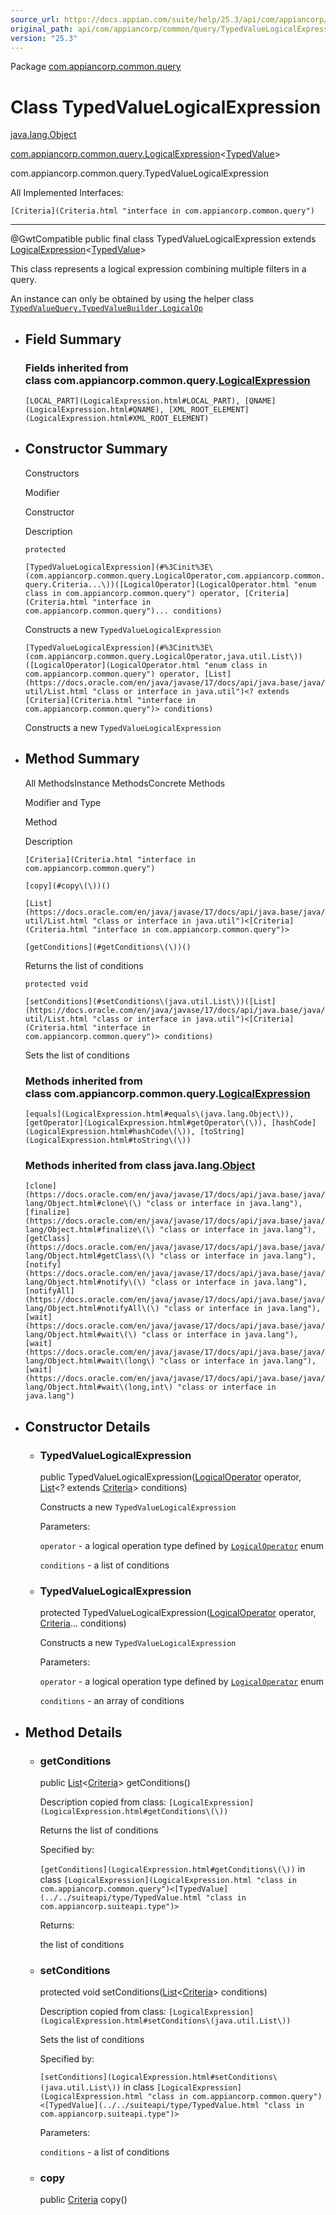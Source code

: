 ```yaml
---
source_url: https://docs.appian.com/suite/help/25.3/api/com/appiancorp/common/query/TypedValueLogicalExpression.html
original_path: api/com/appiancorp/common/query/TypedValueLogicalExpression.html
version: "25.3"
---
```


Package [com.appiancorp.common.query](package-summary.html)

# Class TypedValueLogicalExpression

[java.lang.Object](https://docs.oracle.com/en/java/javase/17/docs/api/java.base/java/lang/Object.html "class or interface in java.lang")

[com.appiancorp.common.query.LogicalExpression](LogicalExpression.html "class in com.appiancorp.common.query")<[TypedValue](../../suiteapi/type/TypedValue.html "class in com.appiancorp.suiteapi.type")\>

com.appiancorp.common.query.TypedValueLogicalExpression

All Implemented Interfaces:

`[Criteria](Criteria.html "interface in com.appiancorp.common.query")`

* * *

@GwtCompatible public final class TypedValueLogicalExpression extends [LogicalExpression](LogicalExpression.html "class in com.appiancorp.common.query")<[TypedValue](../../suiteapi/type/TypedValue.html "class in com.appiancorp.suiteapi.type")\>

This class represents a logical expression combining multiple filters in a query.

An instance can only be obtained by using the helper class [`TypedValueQuery.TypedValueBuilder.LogicalOp`](TypedValueQuery.TypedValueBuilder.LogicalOp.html "class in com.appiancorp.common.query")

-   ## Field Summary

    ### Fields inherited from class com.appiancorp.common.query.[LogicalExpression](LogicalExpression.html "class in com.appiancorp.common.query")

    `[LOCAL_PART](LogicalExpression.html#LOCAL_PART), [QNAME](LogicalExpression.html#QNAME), [XML_ROOT_ELEMENT](LogicalExpression.html#XML_ROOT_ELEMENT)`

-   ## Constructor Summary

    Constructors

    Modifier

    Constructor

    Description

    `protected`

    `[TypedValueLogicalExpression](#%3Cinit%3E\(com.appiancorp.common.query.LogicalOperator,com.appiancorp.common.query.Criteria...\))([LogicalOperator](LogicalOperator.html "enum class in com.appiancorp.common.query") operator, [Criteria](Criteria.html "interface in com.appiancorp.common.query")... conditions)`

    Constructs a new `TypedValueLogicalExpression`

    `[TypedValueLogicalExpression](#%3Cinit%3E\(com.appiancorp.common.query.LogicalOperator,java.util.List\))([LogicalOperator](LogicalOperator.html "enum class in com.appiancorp.common.query") operator, [List](https://docs.oracle.com/en/java/javase/17/docs/api/java.base/java/util/List.html "class or interface in java.util")<? extends [Criteria](Criteria.html "interface in com.appiancorp.common.query")> conditions)`

    Constructs a new `TypedValueLogicalExpression`

-   ## Method Summary

    All MethodsInstance MethodsConcrete Methods

    Modifier and Type

    Method

    Description

    `[Criteria](Criteria.html "interface in com.appiancorp.common.query")`

    `[copy](#copy\(\))()`

    `[List](https://docs.oracle.com/en/java/javase/17/docs/api/java.base/java/util/List.html "class or interface in java.util")<[Criteria](Criteria.html "interface in com.appiancorp.common.query")>`

    `[getConditions](#getConditions\(\))()`

    Returns the list of conditions

    `protected void`

    `[setConditions](#setConditions\(java.util.List\))([List](https://docs.oracle.com/en/java/javase/17/docs/api/java.base/java/util/List.html "class or interface in java.util")<[Criteria](Criteria.html "interface in com.appiancorp.common.query")> conditions)`

    Sets the list of conditions

    ### Methods inherited from class com.appiancorp.common.query.[LogicalExpression](LogicalExpression.html "class in com.appiancorp.common.query")

    `[equals](LogicalExpression.html#equals\(java.lang.Object\)), [getOperator](LogicalExpression.html#getOperator\(\)), [hashCode](LogicalExpression.html#hashCode\(\)), [toString](LogicalExpression.html#toString\(\))`

    ### Methods inherited from class java.lang.[Object](https://docs.oracle.com/en/java/javase/17/docs/api/java.base/java/lang/Object.html "class or interface in java.lang")

    `[clone](https://docs.oracle.com/en/java/javase/17/docs/api/java.base/java/lang/Object.html#clone\(\) "class or interface in java.lang"), [finalize](https://docs.oracle.com/en/java/javase/17/docs/api/java.base/java/lang/Object.html#finalize\(\) "class or interface in java.lang"), [getClass](https://docs.oracle.com/en/java/javase/17/docs/api/java.base/java/lang/Object.html#getClass\(\) "class or interface in java.lang"), [notify](https://docs.oracle.com/en/java/javase/17/docs/api/java.base/java/lang/Object.html#notify\(\) "class or interface in java.lang"), [notifyAll](https://docs.oracle.com/en/java/javase/17/docs/api/java.base/java/lang/Object.html#notifyAll\(\) "class or interface in java.lang"), [wait](https://docs.oracle.com/en/java/javase/17/docs/api/java.base/java/lang/Object.html#wait\(\) "class or interface in java.lang"), [wait](https://docs.oracle.com/en/java/javase/17/docs/api/java.base/java/lang/Object.html#wait\(long\) "class or interface in java.lang"), [wait](https://docs.oracle.com/en/java/javase/17/docs/api/java.base/java/lang/Object.html#wait\(long,int\) "class or interface in java.lang")`

-   ## Constructor Details

    -   ### TypedValueLogicalExpression

        public TypedValueLogicalExpression([LogicalOperator](LogicalOperator.html "enum class in com.appiancorp.common.query") operator, [List](https://docs.oracle.com/en/java/javase/17/docs/api/java.base/java/util/List.html "class or interface in java.util")<? extends [Criteria](Criteria.html "interface in com.appiancorp.common.query")\> conditions)

        Constructs a new `TypedValueLogicalExpression`

        Parameters:

        `operator` - a logical operation type defined by [`LogicalOperator`](LogicalOperator.html "enum class in com.appiancorp.common.query") enum

        `conditions` - a list of conditions

    -   ### TypedValueLogicalExpression

        protected TypedValueLogicalExpression([LogicalOperator](LogicalOperator.html "enum class in com.appiancorp.common.query") operator, [Criteria](Criteria.html "interface in com.appiancorp.common.query")... conditions)

        Constructs a new `TypedValueLogicalExpression`

        Parameters:

        `operator` - a logical operation type defined by [`LogicalOperator`](LogicalOperator.html "enum class in com.appiancorp.common.query") enum

        `conditions` - an array of conditions

-   ## Method Details

    -   ### getConditions

        public [List](https://docs.oracle.com/en/java/javase/17/docs/api/java.base/java/util/List.html "class or interface in java.util")<[Criteria](Criteria.html "interface in com.appiancorp.common.query")\> getConditions()

        Description copied from class: `[LogicalExpression](LogicalExpression.html#getConditions\(\))`

        Returns the list of conditions

        Specified by:

        `[getConditions](LogicalExpression.html#getConditions\(\))` in class `[LogicalExpression](LogicalExpression.html "class in com.appiancorp.common.query")<[TypedValue](../../suiteapi/type/TypedValue.html "class in com.appiancorp.suiteapi.type")>`

        Returns:

        the list of conditions

    -   ### setConditions

        protected void setConditions([List](https://docs.oracle.com/en/java/javase/17/docs/api/java.base/java/util/List.html "class or interface in java.util")<[Criteria](Criteria.html "interface in com.appiancorp.common.query")\> conditions)

        Description copied from class: `[LogicalExpression](LogicalExpression.html#setConditions\(java.util.List\))`

        Sets the list of conditions

        Specified by:

        `[setConditions](LogicalExpression.html#setConditions\(java.util.List\))` in class `[LogicalExpression](LogicalExpression.html "class in com.appiancorp.common.query")<[TypedValue](../../suiteapi/type/TypedValue.html "class in com.appiancorp.suiteapi.type")>`

        Parameters:

        `conditions` - a list of conditions

    -   ### copy

        public [Criteria](Criteria.html "interface in com.appiancorp.common.query") copy()